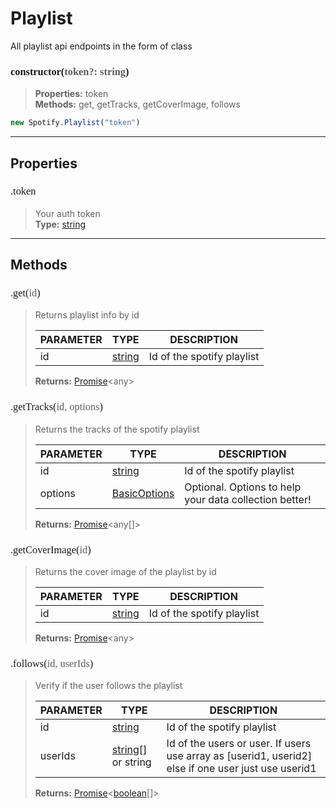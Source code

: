 # Playlist

All playlist api endpoints in the form of class
<h3 style="font-family: consolas;" id="constructor">constructor(<font style="opacity: 0.7; font-weight: light;">token?: string</font>)</h3>

> **Properties:** token<br>
> **Methods:** get, getTracks, getCoverImage, follows
```js
new Spotify.Playlist("token")
```

---
## Properties
<h3 style="font-family: consolas; font-weight: lighter;" id="token">.token</h3>

> Your auth token<br>
> **Type:** [string](https://developer.mozilla.org/en-US/docs/Web/JavaScript/Reference/Global_Objects/string)

---
## Methods
<h3 style="font-family: consolas; font-weight: lighter;" id="get">.get(<font style="opacity: 0.7; font-weight: light;">id</font>)</h3>

> Returns playlist info by id
> 
> | PARAMETER   | TYPE    | DESCRIPTION    |
> |--------|---------|----------------|
> | id | [string](https://developer.mozilla.org/en-US/docs/Web/JavaScript/Reference/Global_Objects/string) | Id of the spotify playlist |
> 
> **Returns:** [Promise](https://developer.mozilla.org/en-US/docs/Web/JavaScript/Reference/Global_Objects/promise)<<font>any</font>>
<h3 style="font-family: consolas; font-weight: lighter;" id="gettracks">.getTracks(<font style="opacity: 0.7; font-weight: light;">id, options</font>)</h3>

> Returns the tracks of the spotify playlist
> 
> | PARAMETER   | TYPE    | DESCRIPTION    |
> |--------|---------|----------------|
> | id | [string](https://developer.mozilla.org/en-US/docs/Web/JavaScript/Reference/Global_Objects/string) | Id of the spotify playlist |
> | options | [BasicOptions](/typedef/BasicOptions) | <font style="opacity: 07;">Optional. </font>Options to help your data collection better! |
> 
> **Returns:** [Promise](https://developer.mozilla.org/en-US/docs/Web/JavaScript/Reference/Global_Objects/promise)<<font>any</font>[]>
<h3 style="font-family: consolas; font-weight: lighter;" id="getcoverimage">.getCoverImage(<font style="opacity: 0.7; font-weight: light;">id</font>)</h3>

> Returns the cover image of the playlist by id
> 
> | PARAMETER   | TYPE    | DESCRIPTION    |
> |--------|---------|----------------|
> | id | [string](https://developer.mozilla.org/en-US/docs/Web/JavaScript/Reference/Global_Objects/string) | Id of the spotify playlist |
> 
> **Returns:** [Promise](https://developer.mozilla.org/en-US/docs/Web/JavaScript/Reference/Global_Objects/promise)<<font>any</font>>
<h3 style="font-family: consolas; font-weight: lighter;" id="follows">.follows(<font style="opacity: 0.7; font-weight: light;">id, userIds</font>)</h3>

> Verify if the user follows the playlist
> 
> | PARAMETER   | TYPE    | DESCRIPTION    |
> |--------|---------|----------------|
> | id | [string](https://developer.mozilla.org/en-US/docs/Web/JavaScript/Reference/Global_Objects/string) | Id of the spotify playlist |
> | userIds | [string](https://developer.mozilla.org/en-US/docs/Web/JavaScript/Reference/Global_Objects/string)[] or string | Id of the users or user. If users use array as [userid1, userid2] else if one user just use userid1 |
> 
> **Returns:** [Promise](https://developer.mozilla.org/en-US/docs/Web/JavaScript/Reference/Global_Objects/promise)<[boolean](https://developer.mozilla.org/en-US/docs/Web/JavaScript/Reference/Global_Objects/boolean)[]>